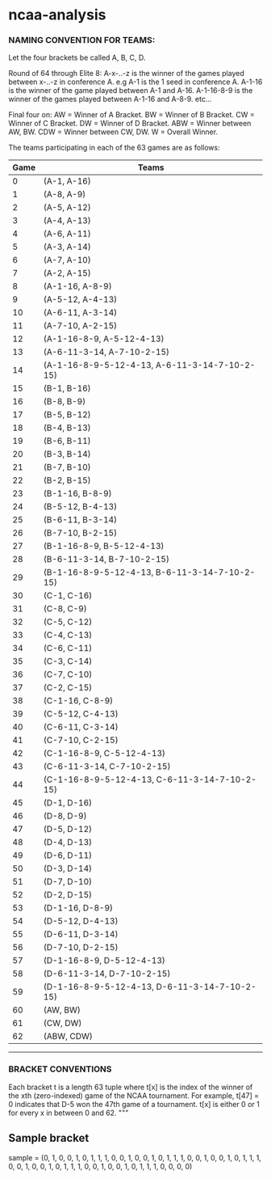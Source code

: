 # ncaa-analysis

### NAMING CONVENTION FOR TEAMS:

Let the four brackets be called A, B, C, D. 

Round of 64 through Elite 8:
A-x-..-z is the winner of the games played between x-..-z in conference A. e.g A-1 is the 1 seed in conference A.
A-1-16 is the winner of the game played between A-1 and A-16. A-1-16-8-9 is the winner of the games played between
A-1-16 and A-8-9. etc...

Final four on:
AW = Winner of A Bracket. BW = Winner of B Bracket. CW = Winner of C Bracket. DW = Winner of D Bracket. 
ABW = Winner between AW, BW. CDW = Winner between CW, DW. 
W = Overall Winner. 

The teams participating in each of the 63 games are as follows:

Game | Teams
-----| -----
0    | (A-1, A-16)
1    | (A-8, A-9)
2    | (A-5, A-12)
3    | (A-4, A-13)
4    | (A-6, A-11)
5    | (A-3, A-14)
6    | (A-7, A-10)
7    | (A-2, A-15)
8    | (A-1-16, A-8-9)
9    | (A-5-12, A-4-13)
10   | (A-6-11, A-3-14)
11   | (A-7-10, A-2-15)
12   | (A-1-16-8-9, A-5-12-4-13)
13   | (A-6-11-3-14, A-7-10-2-15)
14   | (A-1-16-8-9-5-12-4-13, A-6-11-3-14-7-10-2-15)
15   | (B-1, B-16)
16   | (B-8, B-9)
17   | (B-5, B-12)
18   | (B-4, B-13)
19   | (B-6, B-11)
20   | (B-3, B-14)
21   | (B-7, B-10)
22   | (B-2, B-15)
23   | (B-1-16, B-8-9)
24   | (B-5-12, B-4-13)
25   | (B-6-11, B-3-14)
26   | (B-7-10, B-2-15)
27   | (B-1-16-8-9, B-5-12-4-13)
28   | (B-6-11-3-14, B-7-10-2-15)
29   | (B-1-16-8-9-5-12-4-13, B-6-11-3-14-7-10-2-15)
30   | (C-1, C-16)
31   | (C-8, C-9)
32   | (C-5, C-12)
33   | (C-4, C-13)
34   | (C-6, C-11)
35   | (C-3, C-14)
36   | (C-7, C-10)
37   | (C-2, C-15)
38   | (C-1-16, C-8-9)
39   | (C-5-12, C-4-13)
40   | (C-6-11, C-3-14)
41   | (C-7-10, C-2-15)
42   | (C-1-16-8-9, C-5-12-4-13)
43   | (C-6-11-3-14, C-7-10-2-15)
44   | (C-1-16-8-9-5-12-4-13, C-6-11-3-14-7-10-2-15)
45   | (D-1, D-16)
46   | (D-8, D-9)
47   | (D-5, D-12)
48   | (D-4, D-13)
49   | (D-6, D-11)
50   | (D-3, D-14)
51   | (D-7, D-10)
52   | (D-2, D-15)
53   | (D-1-16, D-8-9)
54   | (D-5-12, D-4-13)
55   | (D-6-11, D-3-14)
56   | (D-7-10, D-2-15)
57   | (D-1-16-8-9, D-5-12-4-13)
58   | (D-6-11-3-14, D-7-10-2-15)
59   | (D-1-16-8-9-5-12-4-13, D-6-11-3-14-7-10-2-15)
60   | (AW, BW)
61   | (CW, DW)
62   | (ABW, CDW)
------------------------------------------------------

### BRACKET CONVENTIONS
Each bracket t is a length 63 tuple where t[x] is the index of the winner of the xth (zero-indexed) game of the NCAA tournament. 
For example, t[47] = 0 indicates that D-5 won the 47th game of a tournament. 
t[x] is either 0 or 1 for every x in between 0 and 62.
"""

## Sample bracket
sample = (0, 1, 0, 0, 1, 0, 1, 1, 1, 0, 0, 1, 0, 0, 1, 0, 1, 1, 1, 0, 0, 1, 0, 0, 1, 0, 1, 1, 1, 0, 
          0, 1, 0, 0, 1, 0, 1, 1, 1, 0, 0, 1, 0, 0, 1, 0, 1, 1, 1, 0, 0, 0, 0)  
